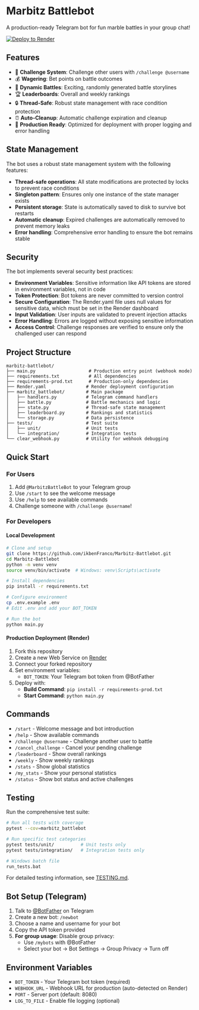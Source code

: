 # Marbitz Battlebot

A production-ready Telegram bot for fun marble battles in your group chat!

[![Deploy to Render](https://render.com/images/deploy-to-render-button.svg)](https://render.com/deploy?repo=https://github.com/ikbenFranco/Marbitz-Battlebot)

## Features

- 🎯 **Challenge System**: Challenge other users with `/challenge @username`
- 💰 **Wagering**: Bet points on battle outcomes
- 📖 **Dynamic Battles**: Exciting, randomly generated battle storylines
- 🏆 **Leaderboards**: Overall and weekly rankings
- 🔒 **Thread-Safe**: Robust state management with race condition protection
- ⏰ **Auto-Cleanup**: Automatic challenge expiration and cleanup
- 🚀 **Production Ready**: Optimized for deployment with proper logging and error handling

## State Management

The bot uses a robust state management system with the following features:

* **Thread-safe operations**: All state modifications are protected by locks to prevent race conditions
* **Singleton pattern**: Ensures only one instance of the state manager exists
* **Persistent storage**: State is automatically saved to disk to survive bot restarts
* **Automatic cleanup**: Expired challenges are automatically removed to prevent memory leaks
* **Error handling**: Comprehensive error handling to ensure the bot remains stable

## Security

The bot implements several security best practices:

* **Environment Variables**: Sensitive information like API tokens are stored in environment variables, not in code
* **Token Protection**: Bot tokens are never committed to version control
* **Secure Configuration**: The Render.yaml file uses null values for sensitive data, which must be set in the Render dashboard
* **Input Validation**: User inputs are validated to prevent injection attacks
* **Error Handling**: Errors are logged without exposing sensitive information
* **Access Control**: Challenge responses are verified to ensure only the challenged user can respond

## Project Structure

```
marbitz-battlebot/
├── main.py                    # Production entry point (webhook mode)
├── requirements.txt           # All dependencies
├── requirements-prod.txt      # Production-only dependencies
├── Render.yaml               # Render deployment configuration
├── marbitz_battlebot/        # Main package
│   ├── handlers.py           # Telegram command handlers
│   ├── battle.py             # Battle mechanics and logic
│   ├── state.py              # Thread-safe state management
│   ├── leaderboard.py        # Rankings and statistics
│   └── storage.py            # Data persistence
├── tests/                    # Test suite
│   ├── unit/                 # Unit tests
│   └── integration/          # Integration tests
└── clear_webhook.py          # Utility for webhook debugging
```

## Quick Start

### For Users
1. Add `@MarbitzBattleBot` to your Telegram group
2. Use `/start` to see the welcome message
3. Use `/help` to see available commands
4. Challenge someone with `/challenge @username`!

### For Developers

#### Local Development
```bash
# Clone and setup
git clone https://github.com/ikbenFranco/Marbitz-Battlebot.git
cd Marbitz-Battlebot
python -m venv venv
source venv/bin/activate  # Windows: venv\Scripts\activate

# Install dependencies
pip install -r requirements.txt

# Configure environment
cp .env.example .env
# Edit .env and add your BOT_TOKEN

# Run the bot
python main.py
```

#### Production Deployment (Render)
1. Fork this repository
2. Create a new Web Service on [Render](https://render.com)
3. Connect your forked repository
4. Set environment variables:
   - `BOT_TOKEN`: Your Telegram bot token from @BotFather
5. Deploy with:
   - **Build Command**: `pip install -r requirements-prod.txt`
   - **Start Command**: `python main.py`

## Commands

- `/start` - Welcome message and bot introduction
- `/help` - Show available commands
- `/challenge @username` - Challenge another user to battle
- `/cancel_challenge` - Cancel your pending challenge
- `/leaderboard` - Show overall rankings
- `/weekly` - Show weekly rankings
- `/stats` - Show global statistics
- `/my_stats` - Show your personal statistics
- `/status` - Show bot status and active challenges

## Testing

Run the comprehensive test suite:

```bash
# Run all tests with coverage
pytest --cov=marbitz_battlebot

# Run specific test categories
pytest tests/unit/          # Unit tests only
pytest tests/integration/   # Integration tests only

# Windows batch file
run_tests.bat
```

For detailed testing information, see [TESTING.md](TESTING.md).

## Bot Setup (Telegram)

1. Talk to [@BotFather](https://t.me/BotFather) on Telegram
2. Create a new bot: `/newbot`
3. Choose a name and username for your bot
4. Copy the API token provided
5. **For group usage**: Disable group privacy:
   - Use `/mybots` with @BotFather
   - Select your bot → Bot Settings → Group Privacy → Turn off

## Environment Variables

- `BOT_TOKEN` - Your Telegram bot token (required)
- `WEBHOOK_URL` - Webhook URL for production (auto-detected on Render)
- `PORT` - Server port (default: 8080)
- `LOG_TO_FILE` - Enable file logging (optional)
